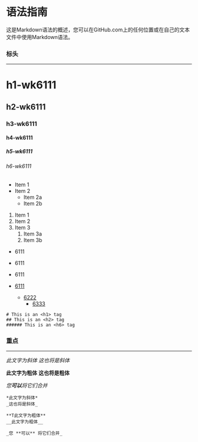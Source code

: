 # 语法指南
这是Markdown语法的概述，您可以在GitHub.com上的任何位置或在自己的文本文件中使用Markdown语法。

### 标头
---
# h1-wk6111
## h2-wk6111
### h3-wk6111
#### h4-wk6111
##### h5-wk6111
###### h6-wk6111

* Item 1
* Item 2
  * Item 2a
  * Item 2b

1. Item 1
1. Item 2
1. Item 3
   1. Item 3a
   1. Item 3b

- 6111
- 6111
- 6111

- [6111](#)
  - [6222](#)
    - [6333](#)

```
# This is an <h1> tag
## This is an <h2> tag
###### This is an <h6> tag
```

### 重点
---

*此文字为斜体*
_这也将是斜体_

**此文字为粗体**
__这也将是粗体__

_您**可以**将它们合并_

```
*此文字为斜体*
_这也将是斜体_

**T此文字为粗体**
__此文字为粗体__

_您 **可以** 将它们合并_
```
